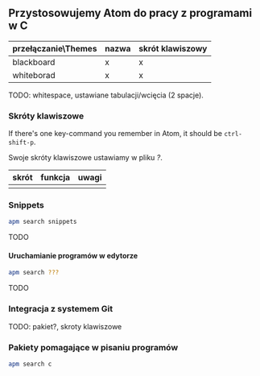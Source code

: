 ## Przystosowujemy Atom do pracy z programami w C

| przełączanie\Themes | nazwa | skrót klawiszowy |
|---------------------|-------|------------------|
| blackboard          | x     | x                |
| whiteborad          | x     | x                |

TODO: whitespace, ustawiane tabulacji/wcięcia (2 spacje).


### Skróty klawiszowe

If there's one key-command you remember in Atom,
it should be `ctrl-shift-p`.

Swoje skróty klawiszowe ustawiamy w pliku *?*.

| skrót | funkcja | uwagi |
|-------|---------|-------|
|       |         |       |


### Snippets

```sh
apm search snippets
```

TODO


#### Uruchamianie programów w edytorze

```sh
apm search ???
```

TODO


### Integracja z systemem Git

TODO: pakiet?, skroty klawiszowe


### Pakiety pomagające w pisaniu programów

```sh
apm search c
```
